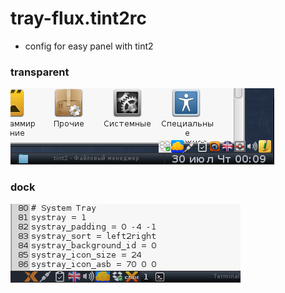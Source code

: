 # tray-flux.tint2rc
* config for easy panel with tint2

### transparent

![](https://raw.githubusercontent.com/slacknk/themes/master/tint2/tray-flux/tray-flux.png)

### dock

![](https://raw.githubusercontent.com/slacknk/themes/master/tint2/tray-flux/tray-flux-dock.png)
